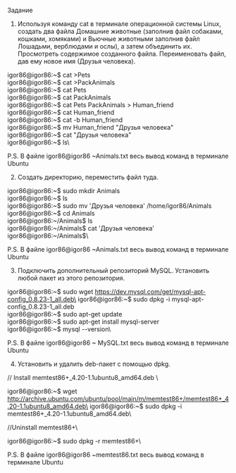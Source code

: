 Задание
1. Используя команду cat в терминале операционной системы Linux, создать два файла Домашние животные (заполнив файл собаками, кошками,
хомяками) и Вьючные животными заполнив файл Лошадьми, верблюдами и ослы), а затем объединить их. Просмотреть содержимое созданного файла.
Переименовать файл, дав ему новое имя (Друзья человека).

igor86@igor86:~$ cat >Pets\
igor86@igor86:~$ cat >PackAnimals\
igor86@igor86:~$ cat Pets\
igor86@igor86:~$ cat PackAnimals\
igor86@igor86:~$ cat Pets PackAnimals > Human_friend\
igor86@igor86:~$ cat Human_friend\
igor86@igor86:~$ cat -b Human_friend\
igor86@igor86:~$ mv Human_friend "Друзья человека"\
igor86@igor86:~$ cat "Друзья человека"\
igor86@igor86:~$ ls\

P.S. В файле igor86@igor86 ~Animals.txt весь вывод команд в терминале Ubuntu

2. Создать директорию, переместить файл туда.

igor86@igor86:~$ sudo mkdir Animals\
igor86@igor86:~$ ls\
igor86@igor86:~$ sudo mv 'Друзья человека' /home/igor86/Animals\
igor86@igor86:~$ cd Animals\
igor86@igor86:~/Animals$ ls\
igor86@igor86:~/Animals$ cat 'Друзья человека'\
igor86@igor86:~/Animals$\

P.S. В файле igor86@igor86 ~Animals.txt весь вывод команд в терминале Ubuntu

3. Подключить дополнительный репозиторий MySQL. Установить любой пакет из этого репозитория.

igor86@igor86:~$ sudo wget https://dev.mysql.com/get/mysql-apt-config_0.8.23-1_all.deb\
igor86@igor86:~$ sudo dpkg -i mysql-apt-config_0.8.23-1_all.deb\
igor86@igor86:~$ sudo apt-get update\
igor86@igor86:~$ sudo apt-get install mysql-server\
igor86@igor86:~$ mysql --version\

P.S. В файле igor86@igor86 ~ MySQL.txt весь вывод команд в терминале Ubuntu

4. Установить и удалить deb-пакет с помощью dpkg.

// Install memtest86+_4.20-1.1ubuntu8_amd64.deb \

igor86@igor86:~$ wget http://archive.ubuntu.com/ubuntu/pool/main/m/memtest86+/memtest86+_4.20-1.1ubuntu8_amd64.deb\
igor86@igor86:~$ sudo dpkg -i memtest86+_4.20-1.1ubuntu8_amd64.deb\

//Uninstall memtest86+\

igor86@igor86:~$ sudo dpkg -r memtest86+\

P.S. В файле igor86@igor86 ~memtest86.txt весь вывод команд в терминале Ubuntu
